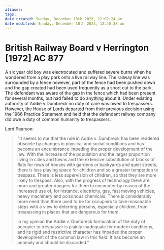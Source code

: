 ```yaml
---
aliases: 
tags: 
date created: Sunday, December 10th 2023, 12:02:24 am
date modified: Sunday, December 10th 2023, 12:40:38 am
---
```


# British Railway Board v Herrington [1972] AC 877

A six year old boy was electrocuted and suffered severe burns when he wondered from a play park onto a live railway line. The railway line was surrounded by a fence however, part of the fence had been pushed down and the gap created had been used frequently as a short cut to the park. The defendant was aware of the gap in the fence which had been present for several months, but had failed to do anything about it. Under existing authority of Addie v Dumbreck no duty of care was owed to trespassers. However, the House of Lords departed from their previous decision using the 1966 Practice Statement and held that the defendant railway company did owe a duty of common humanity to trespassers.

Lord Pearson:

> "It seems to me that the rule in Addie v. Dumbreck has been rendered obsolete by changes in physical and social conditions and has become an encumbrance impeding the proper development of the law. With the increase of the population and the larger proportion living in cities and towns and the extensive substitution of blocks of flats for rows of houses with gardens or backyards and quiet streets, there is less playing space for children and so a greater temptation to trespass. There is less supervision of children, so that they are more likely to trespass. Also, with the progress of technology there are more and greater dangers for them to encounter by reason of the increased use of, for instance, electricity, gas, fast moving vehicles, heavy machinery and poisonous chemicals. There is considerably more need than there used to be for occupiers to take reasonable steps with a view to deterring persons, especially children, from trespassing in places that are dangerous for them.
>
> In my opinion the Addie v. Dumbreck formulation of the duty of occupier to trespasser is plainly inadequate for modern conditions, and its rigid and restrictive character has impeded the proper development of the common law in this field. It has become an anomaly and should be discarded."
